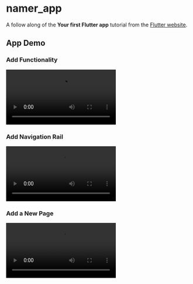 # namer_app

A follow along of the **Your first Flutter app** tutorial from the [Flutter website](https://codelabs.developers.google.com/codelabs/flutter-codelab-first).

## App Demo

### Add Functionality

![Add Functionality Demo](./app_demo/add_functionality.mov)


### Add Navigation Rail

![Add Navigation Rail Demo](./app_demo/add_navigation_rail.mov)


### Add a New Page

![Add a New Page](./app_demo/add_a_new_page.mov)